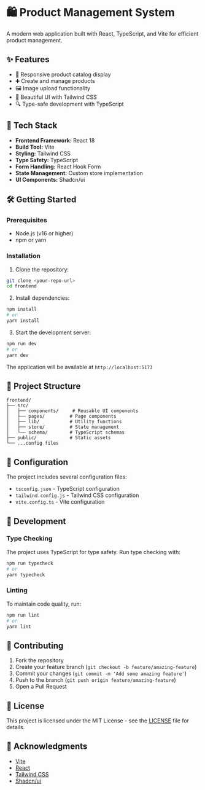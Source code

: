 # 🛍️ Product Management System

A modern web application built with React, TypeScript, and Vite for efficient product management.

## ✨ Features

- 📱 Responsive product catalog display
- ➕ Create and manage products
- 🖼️ Image upload functionality
- 🎨 Beautiful UI with Tailwind CSS
- 🔍 Type-safe development with TypeScript

## 🚀 Tech Stack

- **Frontend Framework:** React 18
- **Build Tool:** Vite
- **Styling:** Tailwind CSS
- **Type Safety:** TypeScript
- **Form Handling:** React Hook Form
- **State Management:** Custom store implementation
- **UI Components:** Shadcn/ui

## 🛠️ Getting Started

### Prerequisites

- Node.js (v16 or higher)
- npm or yarn

### Installation

1. Clone the repository:

```bash
git clone <your-repo-url>
cd frontend
```

2. Install dependencies:

```bash
npm install
# or
yarn install
```

3. Start the development server:

```bash
npm run dev
# or
yarn dev
```

The application will be available at `http://localhost:5173`

## 📁 Project Structure

```
frontend/
├── src/
│   ├── components/     # Reusable UI components
│   ├── pages/         # Page components
│   ├── lib/           # Utility functions
│   ├── store/         # State management
│   └── schema/        # TypeScript schemas
├── public/            # Static assets
└── ...config files
```

## 🔧 Configuration

The project includes several configuration files:

- `tsconfig.json` - TypeScript configuration
- `tailwind.config.js` - Tailwind CSS configuration
- `vite.config.ts` - Vite configuration

## 🧪 Development

### Type Checking

The project uses TypeScript for type safety. Run type checking with:

```bash
npm run typecheck
# or
yarn typecheck
```

### Linting

To maintain code quality, run:

```bash
npm run lint
# or
yarn lint
```

## 🤝 Contributing

1. Fork the repository
2. Create your feature branch (`git checkout -b feature/amazing-feature`)
3. Commit your changes (`git commit -m 'Add some amazing feature'`)
4. Push to the branch (`git push origin feature/amazing-feature`)
5. Open a Pull Request

## 📝 License

This project is licensed under the MIT License - see the [LICENSE](LICENSE) file for details.

## 🙏 Acknowledgments

- [Vite](https://vitejs.dev/)
- [React](https://reactjs.org/)
- [Tailwind CSS](https://tailwindcss.com/)
- [Shadcn/ui](https://ui.shadcn.com/)
